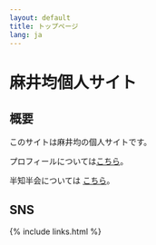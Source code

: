 ```yaml
---
layout: default
title: トップページ
lang: ja
---
```


# 麻井均個人サイト

## 概要

このサイトは麻井均の個人サイトです。

プロフィールについては[こちら](./about)。

半知半会については [こちら](https://half-create.org)。

## SNS

{% include links.html %}
